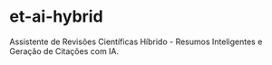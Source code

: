 # et-ai-hybrid
Assistente de Revisões Científicas Híbrido - Resumos Inteligentes e Geração de Citações com IA.
